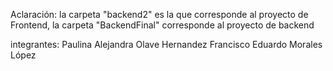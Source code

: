 Aclaración: la carpeta "backend2" es la que corresponde al proyecto de Frontend, la carpeta "BackendFinal" corresponde al proyecto de backend

integrantes:
Paulina Alejandra Olave Hernandez
Francisco Eduardo Morales López

